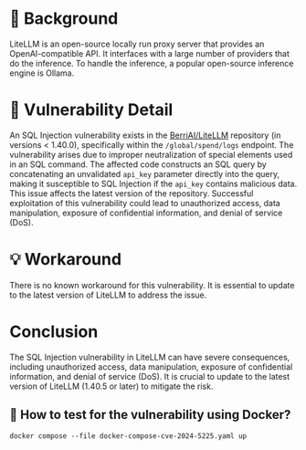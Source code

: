 # :mag_right: Background
LiteLLM is an open-source locally run proxy server that provides an OpenAI-compatible API. It interfaces with a large number of providers that do the inference. To handle the inference, a popular open-source inference engine is Ollama.

# :bug: Vulnerability Detail
An SQL Injection vulnerability exists in the [BerriAI/LiteLLM](https://github.com/BerriAI/litellm) repository (in versions < 1.40.0), specifically within the `/global/spend/logs` endpoint. The vulnerability arises due to improper neutralization of special elements used in an SQL command. The affected code constructs an SQL query by concatenating an unvalidated `api_key` parameter directly into the query, making it susceptible to SQL Injection if the `api_key` contains malicious data. This issue affects the latest version of the repository. Successful exploitation of this vulnerability could lead to unauthorized access, data manipulation, exposure of confidential information, and denial of service (DoS).

# :bulb: Workaround
There is no known workaround for this vulnerability. It is essential to update to the latest version of LiteLLM to address the issue.

# Conclusion
The SQL Injection vulnerability in LiteLLM can have severe consequences, including unauthorized access, data manipulation, exposure of confidential information, and denial of service (DoS). It is crucial to update to the latest version of LiteLLM (1.40.5 or later) to mitigate the risk.

## :whale: How to test for the vulnerability using Docker?

```
docker compose --file docker-compose-cve-2024-5225.yaml up
```

